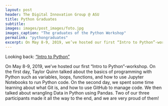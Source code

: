 ```yaml
---
layout: post
header: The Digital Innovation Group @ ASU
title: Python Graduates
subtitle:
images: images/post_images/foto.jpg
images_caption: "The graduates of the Python Workshop"
permalink: "pythongraduates"
excerpt: On May 8-9, 2019, we’ve hosted our first “Intro to Python”-workshop. On the first day, Taylor Quinn talked about the basics of programming with Python such as variables, loops, functions, and how to use Jupyter Notebooks to run Python code.
---
```


Looking back: <a href= "http://localhost:4000/2019/05/02/rse2017.html" target= "_blank">“Intro to Python”</a>
 
On May 8-9, 2019, we’ve hosted our first “Intro to Python”-workshop. On the first day, Taylor Quinn talked about the basics of programming with Python such as variables, loops, functions, and how to use Jupyter Notebooks to run Python code. On the second day, we spent some time learning about what Git is, and how to use GitHub to manage code. We then talked about wrangling Data in Python using Pandas. Two of our three participants made it all the way to the end, and we are very proud of them!
